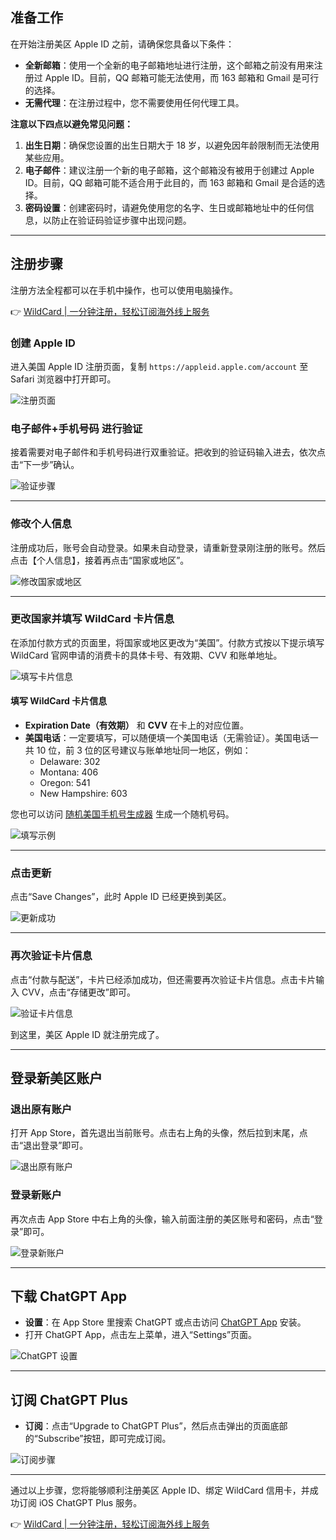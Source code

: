 ## 准备工作

在开始注册美区 Apple ID 之前，请确保您具备以下条件：

- **全新邮箱**：使用一个全新的电子邮箱地址进行注册，这个邮箱之前没有用来注册过 Apple ID。目前，QQ 邮箱可能无法使用，而 163 邮箱和 Gmail 是可行的选择。
- **无需代理**：在注册过程中，您不需要使用任何代理工具。

**注意以下四点以避免常见问题：**

1. **出生日期**：确保您设置的出生日期大于 18 岁，以避免因年龄限制而无法使用某些应用。
2. **电子邮件**：建议注册一个新的电子邮箱，这个邮箱没有被用于创建过 Apple ID。目前，QQ 邮箱可能不适合用于此目的，而 163 邮箱和 Gmail 是合适的选择。
3. **密码设置**：创建密码时，请避免使用您的名字、生日或邮箱地址中的任何信息，以防止在验证码验证步骤中出现问题。

---

## 注册步骤

注册方法全程都可以在手机中操作，也可以使用电脑操作。

👉 [WildCard | 一分钟注册，轻松订阅海外线上服务](https://bit.ly/bewildcard)

### 创建 Apple ID

进入美国 Apple ID 注册页面，复制 `https://appleid.apple.com/account` 至 Safari 浏览器中打开即可。

![注册页面](https://hlplch.aliyuntm.com/chatgpt/WX20250618-230937.png)

### 电子邮件+手机号码 进行验证

接着需要对电子邮件和手机号码进行双重验证。把收到的验证码输入进去，依次点击“下一步”确认。

![验证步骤](https://hlplch.aliyuntm.com/chatgpt/WX20250618-231008.png)

---

### 修改个人信息

注册成功后，账号会自动登录。如果未自动登录，请重新登录刚注册的账号。然后点击【个人信息】，接着再点击“国家或地区”。

![修改国家或地区](https://hlplch.aliyuntm.com/chatgpt/WX20250618-231029.png)

---

### 更改国家并填写 WildCard 卡片信息

在添加付款方式的页面里，将国家或地区更改为“美国”。付款方式按以下提示填写 WildCard 官网申请的消费卡的具体卡号、有效期、CVV 和账单地址。

![填写卡片信息](https://hlplch.aliyuntm.com/chatgpt/WX20250618-231043.png)

#### 填写 WildCard 卡片信息

- **Expiration Date（有效期）** 和 **CVV** 在卡上的对应位置。
- **美国电话**：一定要填写，可以随便填一个美国电话（无需验证）。美国电话一共 10 位，前 3 位的区号建议与账单地址同一地区，例如：
  - Delaware: 302
  - Montana: 406
  - Oregon: 541
  - New Hampshire: 603

您也可以访问 [随机美国手机号生成器](https://bit.ly/bewildcard) 生成一个随机号码。

![填写示例](https://hlplch.aliyuntm.com/chatgpt/WX20250618-231105.png)

---

### 点击更新

点击“Save Changes”，此时 Apple ID 已经更换到美区。

![更新成功](https://hlplch.aliyuntm.com/chatgpt/WX20250618-231115.png)

---

### 再次验证卡片信息

点击“付款与配送”，卡片已经添加成功，但还需要再次验证卡片信息。点击卡片输入 CVV，点击“存储更改”即可。

![验证卡片信息](https://hlplch.aliyuntm.com/chatgpt/WX20250618-231126.png)

到这里，美区 Apple ID 就注册完成了。

---

## 登录新美区账户

### 退出原有账户

打开 App Store，首先退出当前账号。点击右上角的头像，然后拉到末尾，点击“退出登录”即可。

![退出原有账户](https://hlplch.aliyuntm.com/chatgpt/WX20250618-231159.png)

### 登录新账户

再次点击 App Store 中右上角的头像，输入前面注册的美区账号和密码，点击“登录”即可。

![登录新账户](https://hlplch.aliyuntm.com/chatgpt/WX20250618-231221.png)

---

## 下载 ChatGPT App

- **设置**：在 App Store 里搜索 ChatGPT 或点击访问 [ChatGPT App](https://apps.apple.com/us/app/chatgpt/id6448311069) 安装。
- 打开 ChatGPT App，点击左上菜单，进入“Settings”页面。

![ChatGPT 设置](https://hlplch.aliyuntm.com/chatgpt/WX20250618-231246.png)

---

## 订阅 ChatGPT Plus

- **订阅**：点击“Upgrade to ChatGPT Plus”，然后点击弹出的页面底部的“Subscribe”按钮，即可完成订阅。

![订阅步骤](https://hlplch.aliyuntm.com/chatgpt/WX20250618-231257.png)

---

通过以上步骤，您将能够顺利注册美区 Apple ID、绑定 WildCard 信用卡，并成功订阅 iOS ChatGPT Plus 服务。

👉 [WildCard | 一分钟注册，轻松订阅海外线上服务](https://bit.ly/bewildcard)